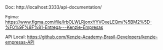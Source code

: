 Doc: http://localhost:3333/api-documentation/

Fgima: https://www.figma.com/file/lrbOLWLRjonxYYVOxeLEQm/%5BM2%5D-%F0%9F%8F%81-Entrega---Kenzie-Empresas

APi Local: https://github.com/Kenzie-Academy-Brasil-Developers/kenzie-empresas-API
